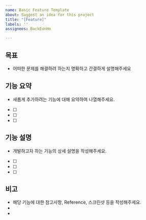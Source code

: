 ```yaml
---
name: Basic Feature Template
about: Suggest an idea for this project
title: "[Feature]"
labels: ''
assignees: BackEunHo

---
```


## 목표
- 어떠한 문제를 해결하려 하는지 명확하고 간결하게 설명해주세요 

## 기능 요약
- 새롭게 추가하려는 기능에 대해 요약하여 나열해주세요.
- [ ] 
- [ ] 
- [ ] 

## 기능 설명
- 개발하고자 하는 기능의 상세 설명을 작성해주세요.
- [ ]
- [ ]
- [ ]

## 비고
- 해당 기능에 대한 참고사항, Reference, 스크린샷 등을 작성해주세요.
- 
-

